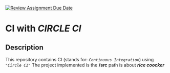 [![Review Assignment Due Date](https://classroom.github.com/assets/deadline-readme-button-24ddc0f5d75046c5622901739e7c5dd533143b0c8e959d652212380cedb1ea36.svg)](https://classroom.github.com/a/__xb4cFP)
# CI with *CIRCLE CI*

## Description
This repository contains CI (stands for: *`Continuous Integration`*) using *`"Circle CI"`*
The project implemented is the **/src** path is about ***rice coocker***